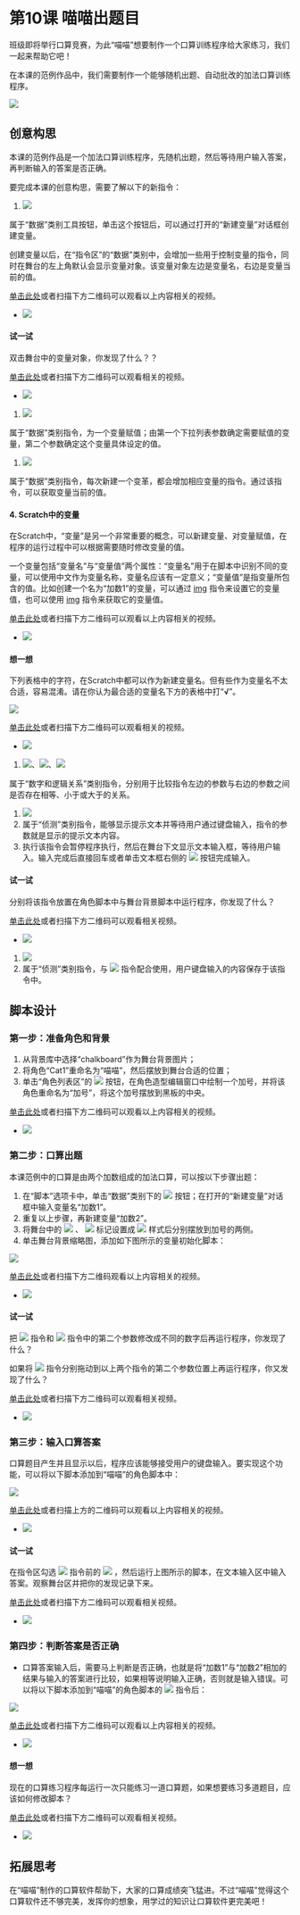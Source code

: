 # 第10课 喵喵出题目

班级即将举行口算竞赛，为此“喵喵”想要制作一个口算训练程序给大家练习，我们一起来帮助它吧！

在本课的范例作品中，我们需要制作一个能够随机出题、自动批改的加法口算训练程序。

![](https://github.com/Haohaodada-official/docs/tree/8a7bce8f9269f3537909f64d03ad2a1ddd80af30/.gitbook/assets/scratch10-0.png)

## 创意构思

本课的范例作品是一个加法口算训练程序，先随机出题，然后等待用户输入答案，再判断输入的答案是否正确。

要完成本课的创意构思，需要了解以下的新指令：

1. ![](https://github.com/Haohaodada-official/docs/tree/8a7bce8f9269f3537909f64d03ad2a1ddd80af30/.gitbook/assets/scratch10-1.png)  

属于“数据”类别工具按钮，单击这个按钮后，可以通过打开的“新建变量”对话框创建变量。

创建变量以后，在“指令区”的“数据”类别中，会增加一些用于控制变量的指令，同时在舞台的左上角默认会显示变量对象。该变量对象左边是变量名，右边是变量当前的值。

[单击此处](http://haohaodada.com/video/a21001.php)或者扫描下方二维码可以观看以上内容相关的视频。

* ![](https://github.com/Haohaodada-official/docs/tree/8a7bce8f9269f3537909f64d03ad2a1ddd80af30/.gitbook/assets/a21001.png) 

#### 试一试

双击舞台中的变量对象，你发现了什么？？

[单击此处](http://haohaodada.com/video/a21002.php)或者扫描下方二维码可以观看相关的视频。

* ![](https://github.com/Haohaodada-official/docs/tree/8a7bce8f9269f3537909f64d03ad2a1ddd80af30/.gitbook/assets/a21002.png) 

1. ![](https://github.com/Haohaodada-official/docs/tree/8a7bce8f9269f3537909f64d03ad2a1ddd80af30/.gitbook/assets/scratch10-2.png) 

属于“数据”类别指令，为一个变量赋值；由第一个下拉列表参数确定需要赋值的变量，第二个参数确定这个变量具体设定的值。

1. ![](https://github.com/Haohaodada-official/docs/tree/8a7bce8f9269f3537909f64d03ad2a1ddd80af30/.gitbook/assets/scratch10-3.png) 

属于“数据”类别指令，每次新建一个变革，都会增加相应变量的指令。通过该指令，可以获取变量当前的值。

#### 4. Scratch中的变量

在Scratch中，“变量”是另一个非常重要的概念，可以新建变量、对变量赋值，在程序的运行过程中可以根据需要随时修改变量的值。

一个变量包括“变量名”与“变量值”两个属性：“变量名”用于在脚本中识别不同的变量，可以使用中文作为变量名称，变量名应该有一定意义；“变量值”是指变量所包含的值。比如创建一个名为“加数1”的变量，可以通过 [img](file:///C:\Users\蒋先华\AppData\Local\Temp\ksohtml\wpsC111.tmp.jpg) 指令来设置它的变量值，也可以使用 [img](file:///C:\Users\蒋先华\AppData\Local\Temp\ksohtml\wpsC122.tmp.jpg) 指令来获取它的变量值。

[单击此处](http://haohaodada.com/video/a21003.php)或者扫描下方二维码可以观看以上内容相关的视频。

* ![](https://github.com/Haohaodada-official/docs/tree/8a7bce8f9269f3537909f64d03ad2a1ddd80af30/.gitbook/assets/a21003.png) 

#### 想一想

下列表格中的字符，在Scratch中都可以作为新建变量名。但有些作为变量名不太合适，容易混淆。请在你认为最合适的变量名下方的表格中打“**√**”。

![](https://github.com/Haohaodada-official/docs/tree/8a7bce8f9269f3537909f64d03ad2a1ddd80af30/.gitbook/assets/scratch10-3b.png)

[单击此处](http://haohaodada.com/video/a21004.php)或者扫描下方二维码可以观看相关的视频。

* ![](https://github.com/Haohaodada-official/docs/tree/8a7bce8f9269f3537909f64d03ad2a1ddd80af30/.gitbook/assets/a21004.png) 

1. ![](https://github.com/Haohaodada-official/docs/tree/8a7bce8f9269f3537909f64d03ad2a1ddd80af30/.gitbook/assets/scratch10-4.png)、![](https://github.com/Haohaodada-official/docs/tree/8a7bce8f9269f3537909f64d03ad2a1ddd80af30/.gitbook/assets/scratch10-5.png)、![](https://github.com/Haohaodada-official/docs/tree/8a7bce8f9269f3537909f64d03ad2a1ddd80af30/.gitbook/assets/scratch10-6.png) 

属于“数字和逻辑关系”类别指令，分别用于比较指令左边的参数与右边的参数之间是否存在相等、小于或大于的关系。

1. ![](https://github.com/Haohaodada-official/docs/tree/8a7bce8f9269f3537909f64d03ad2a1ddd80af30/.gitbook/assets/scratch10-7.png)
2. 属于“侦测”类别指令，能够显示提示文本并等待用户通过键盘输入，指令的参数就是显示的提示文本内容。
3. 执行该指令会暂停程序执行，然后在舞台下文显示文本输入框，等待用户输入。输入完成后直接回车或者单击文本框右侧的 ![](https://github.com/Haohaodada-official/docs/tree/8a7bce8f9269f3537909f64d03ad2a1ddd80af30/.gitbook/assets/scratch10-8.png) 按钮完成输入。

#### 试一试

分别将该指令放置在角色脚本中与舞台背景脚本中运行程序，你发现了什么？

[单击此处](http://haohaodada.com/video/a21005.php)或者扫描下方二维码可以观看相关视频。

* ![](https://github.com/Haohaodada-official/docs/tree/8a7bce8f9269f3537909f64d03ad2a1ddd80af30/.gitbook/assets/a21005.png) 

1. ![](https://github.com/Haohaodada-official/docs/tree/8a7bce8f9269f3537909f64d03ad2a1ddd80af30/.gitbook/assets/scratch10-9.png)
2. 属于“侦测”类别指令，与 ![](https://github.com/Haohaodada-official/docs/tree/8a7bce8f9269f3537909f64d03ad2a1ddd80af30/.gitbook/assets/scratch10-7.png) 指令配合使用，用户键盘输入的内容保存于该指令中。

## 脚本设计

### 第一步：准备角色和背景

1. 从背景库中选择“chalkboard”作为舞台背景图片；
2. 将角色“Cat1”重命名为“喵喵”，然后摆放到舞台合适的位置；
3. 单击“角色列表区”的 ![](https://github.com/Haohaodada-official/docs/tree/8a7bce8f9269f3537909f64d03ad2a1ddd80af30/.gitbook/assets/scratch5-6.png) 按钮，在角色造型编辑窗口中绘制一个加号，并将该角色重命名为“加号”，将这个加号摆放到黑板的中央。

[单击此处](http://haohaodada.com/video/a21006.php)或者扫描下方二维码可以观看以上内容相关的视频。

* ![](https://github.com/Haohaodada-official/docs/tree/8a7bce8f9269f3537909f64d03ad2a1ddd80af30/.gitbook/assets/a21006.png) 

### 第二步：口算出题

本课范例中的口算是由两个加数组成的加法口算，可以按以下步骤出题：

1. 在“脚本”选项卡中，单击“数据”类别下的 ![](https://github.com/Haohaodada-official/docs/tree/8a7bce8f9269f3537909f64d03ad2a1ddd80af30/.gitbook/assets/scratch10-1.png) 按钮；在打开的“新建变量”对话框中输入变量名“加数1”。
2. 重复以上步骤，再新建变量“加数2”。
3. 将舞台中的 ![](https://github.com/Haohaodada-official/docs/tree/8a7bce8f9269f3537909f64d03ad2a1ddd80af30/.gitbook/assets/scratch10-10.png) 、 ![](https://github.com/Haohaodada-official/docs/tree/8a7bce8f9269f3537909f64d03ad2a1ddd80af30/.gitbook/assets/scratch10-11.png) 标记设置成 ![](https://github.com/Haohaodada-official/docs/tree/8a7bce8f9269f3537909f64d03ad2a1ddd80af30/.gitbook/assets/scratch10-12.png) 样式后分别摆放到加号的两侧。
4. 单击舞台背景缩略图，添加如下图所示的变量初始化脚本：

![](https://github.com/Haohaodada-official/docs/tree/8a7bce8f9269f3537909f64d03ad2a1ddd80af30/.gitbook/assets/scratch10-13.png)

[单击此处](http://haohaodada.com/video/a21007.php)或者扫描下方二维码观看以上内容相关的视频。

* ![](https://github.com/Haohaodada-official/docs/tree/8a7bce8f9269f3537909f64d03ad2a1ddd80af30/.gitbook/assets/a21007.png) 

#### 试一试

把 ![](https://github.com/Haohaodada-official/docs/tree/8a7bce8f9269f3537909f64d03ad2a1ddd80af30/.gitbook/assets/scratch10-14.png) 指令和 ![](https://github.com/Haohaodada-official/docs/tree/8a7bce8f9269f3537909f64d03ad2a1ddd80af30/.gitbook/assets/scratch10-15.png) 指令中的第二个参数修改成不同的数字后再运行程序，你发现了什么？

如果将 ![](https://github.com/Haohaodada-official/docs/tree/8a7bce8f9269f3537909f64d03ad2a1ddd80af30/.gitbook/assets/scratch7-5.png) 指令分别拖动到以上两个指令的第二个参数位置上再运行程序，你又发现了什么？

[单击此处](http://haohaodada.com/video/a21008.php)或者扫描下方二维码可以观看相关视频。

* ![](https://github.com/Haohaodada-official/docs/tree/8a7bce8f9269f3537909f64d03ad2a1ddd80af30/.gitbook/assets/a21008.png) 

### 第三步：输入口算答案

口算题目产生并且显示以后，程序应该能够接受用户的键盘输入。要实现这个功能，可以将以下脚本添加到“喵喵”的角色脚本中：

![](https://github.com/Haohaodada-official/docs/tree/8a7bce8f9269f3537909f64d03ad2a1ddd80af30/.gitbook/assets/scratch10-16.png)

[单击此处](http://haohaodada.com/video/a21009.php)或者扫描上方的二维码可以观看以上内容相关的视频。

* ![](https://github.com/Haohaodada-official/docs/tree/8a7bce8f9269f3537909f64d03ad2a1ddd80af30/.gitbook/assets/a21009.png) 

#### 试一试

在指令区勾选 ![](https://github.com/Haohaodada-official/docs/tree/8a7bce8f9269f3537909f64d03ad2a1ddd80af30/.gitbook/assets/scratch10-9.png) 指令前的 ![](https://github.com/Haohaodada-official/docs/tree/8a7bce8f9269f3537909f64d03ad2a1ddd80af30/.gitbook/assets/scratch10-17.png) ，然后运行上图所示的脚本，在文本输入区中输入答案。观察舞台区并把你的发现记录下来。

[单击此处](http://haohaodada.com/video/a21010.php)或者扫描下方二维码可以观看相关视频。

* ![](https://github.com/Haohaodada-official/docs/tree/8a7bce8f9269f3537909f64d03ad2a1ddd80af30/.gitbook/assets/a21010.png) 

### 第四步：判断答案是否正确

* 口算答案输入后，需要马上判断是否正确，也就是将“加数1”与“加数2”相加的结果与输入的答案进行比较，如果相等说明输入正确，否则就是输入错误。可以将以下脚本添加到“喵喵”的角色脚本的 ![](https://github.com/Haohaodada-official/docs/tree/8a7bce8f9269f3537909f64d03ad2a1ddd80af30/.gitbook/assets/scratch10-18.png) 指令后：

![](https://github.com/Haohaodada-official/docs/tree/8a7bce8f9269f3537909f64d03ad2a1ddd80af30/.gitbook/assets/scratch10-19.png)

[单击此处](http://haohaodada.com/video/a21011.php)或者扫描下方二维码可以观看以上内容相关的视频。

* ![](https://github.com/Haohaodada-official/docs/tree/8a7bce8f9269f3537909f64d03ad2a1ddd80af30/.gitbook/assets/a21011.png) 

#### 想一想

现在的口算练习程序每运行一次只能练习一道口算题，如果想要练习多道题目，应该如何修改脚本？

[单击此处](http://haohaodada.com/video/a21012.php)或者扫描下方二维码可以观看相关视频。

* ![](https://github.com/Haohaodada-official/docs/tree/8a7bce8f9269f3537909f64d03ad2a1ddd80af30/.gitbook/assets/a21012.png) 

## 拓展思考

在“喵喵”制作的口算软件帮助下，大家的口算成绩突飞猛进。不过“喵喵”觉得这个口算软件还不够完美，发挥你的想象，用学过的知识让口算软件更完美吧！

